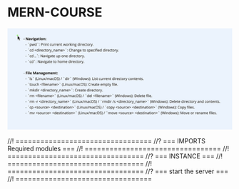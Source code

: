 # MERN-COURSE

![alt text](image.png)

//! =================================
//? === IMPORTS Required modules ===
//! =================================
//! =================================
//? === INSTANCE ===
//! =================================
//! =================================
//? === start the server ===
//! =================================
